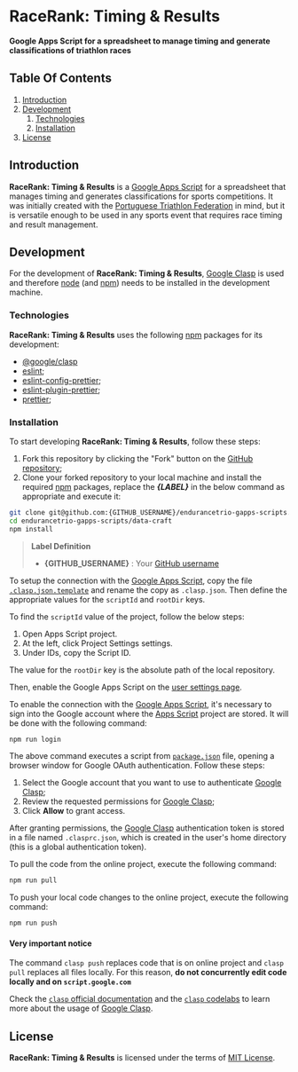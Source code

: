 # RaceRank: Timing & Results

**Google Apps Script for a spreadsheet to manage timing and generate classifications of triathlon races**

## Table Of Contents

1. [Introduction](#introduction)
2. [Development](#development)
    1. [Technologies](#technologies)
    2. [Installation](#installation)
3. [License](#license)

## Introduction

**RaceRank: Timing & Results** is a [Google Apps Script](https://www.google.com/script/) for a spreadsheet that manages timing and generates classifications for sports competitions. It was initially created with the [Portuguese Triathlon Federation](https://www.federacao-triatlo.pt/) in mind, but it is versatile enough to be used in any sports event that requires race timing and result management.

## Development

For the development of **RaceRank: Timing & Results**, [Google Clasp](https://github.com/google/clasp) is used and therefore [node](https://nodejs.org/) (and [npm](https://www.npmjs.com/)) needs to be installed in the development machine.

### Technologies

**RaceRank: Timing & Results** uses the following [npm](https://www.npmjs.com/) packages for its development:

+ [@google/clasp](https://www.npmjs.com/package/@google/clasp)
+ [eslint](https://www.npmjs.com/package/eslint);
+ [eslint-config-prettier](https://www.npmjs.com/package/eslint-config-prettier);
+ [eslint-plugin-prettier](https://www.npmjs.com/package/eslint-plugin-prettier);
+ [prettier](https://www.npmjs.com/package/prettier);

### Installation

To start developing **RaceRank: Timing & Results**, follow these steps:

1. Fork this repository by clicking the "Fork" button on the [GitHub repository](https://github.com/endurancetrio/endurancetrio-gapps-scripts);
2. Clone your forked repository to your local machine and install the required [npm](https://www.npmjs.com/) packages, replace the ***{LABEL}*** in the below command as appropriate and execute it:

```bash
git clone git@github.com:{GITHUB_USERNAME}/endurancetrio-gapps-scripts.git
cd endurancetrio-gapps-scripts/data-craft
npm install
```

> **Label Definition**
>
> + **{GITHUB_USERNAME}** : Your [GitHub username](https://docs.github.com/en/account-and-profile/setting-up-and-managing-your-personal-account-on-github/managing-email-preferences/remembering-your-github-username-or-email)

To setup the connection with the [Google Apps Script](https://www.google.com/script/), copy the file [`.clasp.json.template`](./.clasp.json.template) and rename the copy as `.clasp.json`. Then define the appropriate values for the `scriptId` and `rootDir` keys.

To find the `scriptId` value of the project, follow the below steps:

1. Open Apps Script project.
2. At the left, click Project Settings settings.
3. Under IDs, copy the Script ID.

The value for the `rootDir` key is the absolute path of the local repository.

Then, enable the Google Apps Script on the [user settings page](https://script.google.com/home/usersettings).

To enable the connection with the [Google Apps Script](https://www.google.com/script/), it's necessary to sign into the Google account where the [Apps Script](https://www.google.com/script/) project are stored. It will be done with the following command:

```bash
npm run login
```

The above command executes a script from [`package.json`](./package.json) file, opening a browser window for Google OAuth authentication. Follow these steps:

1. Select the Google account that you want to use to authenticate [Google Clasp](https://github.com/google/clasp);
2. Review the requested permissions for [Google Clasp](https://github.com/google/clasp);
3. Click **Allow** to grant access.

After granting permissions, the [Google Clasp](https://github.com/google/clasp) authentication token is stored in a file named `.clasprc.json`, which is created in the user's home directory (this is a global authentication token).

To pull the code from the online project, execute the following command:

```bash
npm run pull
```

To push your local code changes to the online project, execute the following command:

```bash
npm run push
```

#### Very important notice

The command `clasp push` replaces code that is on online project and `clasp pull` replaces all files locally. For this reason, **do not concurrently edit code locally and on `script.google.com`**

Check the [`clasp` official documentation](https://developers.google.com/apps-script/guides/clasp) and the [`clasp` codelabs](https://codelabs.developers.google.com/codelabs/) to learn more about the usage of [Google Clasp](https://github.com/google/clasp).

## License

**RaceRank: Timing & Results** is licensed under the terms of [MIT License](./LICENSE).
